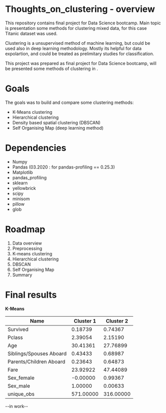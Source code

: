 # Thoughts_on_clustering - overview 
This repository contains final project for Data Science bootcamp. Main topic is presentation some methods for clustering mixed data, for this case Titanic dataset was used.

Clustering is a unsupervised method of machine learning, but could be used also in deep learning methodology. Mostly its helpful for data expolartion, and could be treated as prelimitary studies for classification.

This project was prepared as final project for Data Science bootcamp, will be presented some methods of clustering in .

# Goals

The goals was to build and compare some clustering methods:
  - K-Means clustering
  - Hierarchical clustering
  - Density based spatial clustering (DBSCAN)
  - Self Organising Map (deep learning method)


# Dependencies

  - Numpy
  - Pandas (03.2020 : for pandas-profiling == 0.25.3)
  - Matplotlib
  - pandas_profiling
  - sklearn
  - yellowbrick
  - scipy
  - minisom
  - pillow
  - glob
  
  
# Roadmap

 1. Data overview 
 2. Preprocessing
 3. K-means clustering
 4. Hierarchical clustering
 5. DBSCAN 
 6. Self Organising Map
 7. Summary

# Final results 

**K-Means**

|Name | Cluster 1	| Cluster 2 |
| ------------- | ------------- | ------------- |
|Survived|	0.18739|	0.74367|
|Pclass|	2.39054|	2.15190|
|Age|	30.41361|	27.76899|
|Siblings/Spouses Aboard|	0.43433|	0.68987|
|Parents/Children Aboard|	0.23643|	0.64873|
|Fare	| 23.92922|	47.44089|
|Sex_female|	-0.00000|	0.99367|
|Sex_male|	1.00000|	0.00633|
|unique_obs	|571.00000|	316.00000|


--in work--
